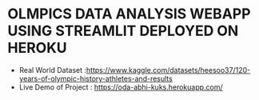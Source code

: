# OLMPICS DATA ANALYSIS WEBAPP USING STREAMLIT DEPLOYED ON HEROKU


- Real World Dataset :https://www.kaggle.com/datasets/heesoo37/120-years-of-olympic-history-athletes-and-results
- Live Demo of Project : https://oda-abhi-kuks.herokuapp.com/
